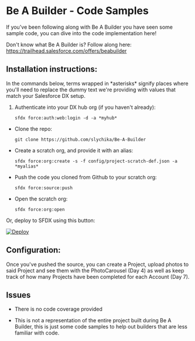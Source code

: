 # Be A Builder - Code Samples
If you've been following along with Be A Builder you have seen some sample code, you can dive into the code implementation here! 

Don't know what Be A Builder is? Follow along here: https://trailhead.salesforce.com/offers/beabuilder

## Installation instructions:

In the commands below, terms wrapped in \*asterisks\* signify places where you'll need to replace the dummy text we're providing with values that match your Salesforce DX setup.

1. Authenticate into your DX hub org (if you haven't already):
	
	```
	sfdx force:auth:web:login -d -a *myhub* 
	```
- Clone the repo:
	
	```
	git clone https://github.com/slychika/Be-A-Builder
	```
- Create a scratch org, and provide it with an alias:
	
	```
	sfdx force:org:create -s -f config/project-scratch-def.json -a *myalias*
	```
- Push the code you cloned from Github to your scratch org:
	
	```
	sfdx force:source:push
	```
- Open the scratch org:
	
	```
	sfdx force:org:open
	```

Or, deploy to SFDX using this button:

[![Deploy](https://deploy-to-sfdx.com/dist/assets/images/DeployToSFDX.svg)](https://deploy-to-sfdx.com/deploy?template=https://github.com/slychika/Be-A-Builder)

## Configuration:

Once you've pushed the source, you can create a Project, upload photos to said Project and see them with the PhotoCarousel (Day 4) as well as keep track of how many Projects have been completed for each Account (Day 7).


## Issues
- There is no code coverage provided

- This is not a representation of the entire project built during Be A Builder, this is just some code samples to help out builders that are less familiar with code.



